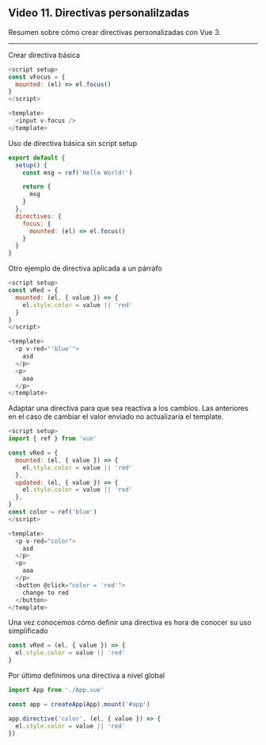 ## Video 11. Directivas personalilzadas

Resumen sobre cómo crear directivas personalizadas con Vue 3.

---

Crear directiva básica
```js
<script setup>
const vFocus = {
  mounted: (el) => el.focus()
}
</script>

<template>
  <input v-focus />
</template>
```

Uso de directiva básica sin script setup
```js
export default {
  setup() {
    const msg = ref('Hello World!')

    return {
      msg
    }
  },
  directives: {
    focus: {
      mounted: (el) => el.focus()
    }
  }
}
```

Otro ejemplo de directiva aplicada a un párrafo
```js
<script setup>
const vRed = {
  mounted: (el, { value }) => {
    el.style.color = value || 'red'
  }
}
</script>

<template>
  <p v-red="'blue'">
    asd
  </p>
  <p>
    aaa
  </p>
</template>
```

Adaptar una directiva para que sea reactiva a los cambios. Las anteriores en el caso de cambiar el valor enviado no actualizaría el template.
```js
<script setup>
import { ref } from 'vue'

const vRed = {
  mounted: (el, { value }) => {
    el.style.color = value || 'red'
  },
  updated: (el, { value }) => {
    el.style.color = value || 'red'
  },
}
const color = ref('blue')
</script>

<template>
  <p v-red="color">
    asd
  </p>
  <p>
    aaa
  </p>
  <button @click="color = 'red'">
    change to red
  </button>
</template>
```

Una vez conocemos cómo definir una directiva es hora de conocer su uso simplificado
```js
const vRed = (el, { value }) => {
  el.style.color = value || 'red'
}
```

Por último definimos una directiva a nivel global
```js
import App from './App.vue'

const app = createApp(App).mount('#app')

app.directive('color', (el, { value }) => {
  el.style.color = value || 'red'
})
```